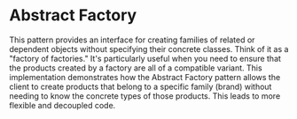 # Abstract Factory

This pattern provides an interface for creating families of related or dependent objects without specifying their concrete classes. Think of it as a "factory of factories." It's particularly useful when you need to ensure that the products created by a factory are all of a compatible variant. This implementation demonstrates how the Abstract Factory pattern allows the client to create products that belong to a specific family (brand) without needing to know the concrete types of those products. This leads to more flexible and decoupled code.